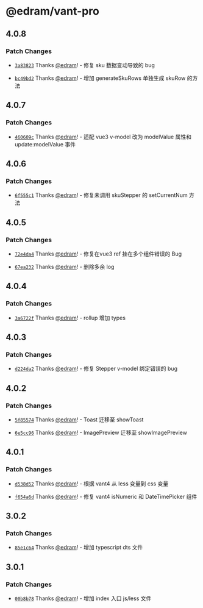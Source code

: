 # @edram/vant-pro

## 4.0.8

### Patch Changes

- [`3a83823`](https://github.com/edram/vant-pro/commit/3a83823acd0be97b84e9c02382ed3ad10cb8f9fb) Thanks [@edram](https://github.com/edram)! - 修复 sku 数据变动导致的 bug

- [`bc49bd2`](https://github.com/edram/vant-pro/commit/bc49bd25a1c037326f71168494d35c2d2b2e04c8) Thanks [@edram](https://github.com/edram)! - 增加 generateSkuRows 单独生成 skuRow 的方法

## 4.0.7

### Patch Changes

- [`460609c`](https://github.com/edram/vant-pro/commit/460609cd774e91e5897d985e5bd0934c8f8f1d68) Thanks [@edram](https://github.com/edram)! - 适配 vue3 v-model 改为 modelValue 属性和 update:modelValue 事件

## 4.0.6

### Patch Changes

- [`6f555c1`](https://github.com/edram/vant-pro/commit/6f555c1af6f802ec91acde35b0f19d5b3fac1d68) Thanks [@edram](https://github.com/edram)! - 修复未调用 skuStepper 的 setCurrentNum 方法

## 4.0.5

### Patch Changes

- [`72e4da4`](https://github.com/edram/vant-pro/commit/72e4da48cd6e36ac4799c439da07afbe1fdbd452) Thanks [@edram](https://github.com/edram)! - 修复在vue3 ref 挂在多个组件错误的 Bug

- [`67ea232`](https://github.com/edram/vant-pro/commit/67ea232fa2ea22f9f0516f6129e144bc9671038c) Thanks [@edram](https://github.com/edram)! - 删除多余 log

## 4.0.4

### Patch Changes

- [`3a6722f`](https://github.com/edram/vant-pro/commit/3a6722fc86223273e9ef9e27277bd7c07caeea2c) Thanks [@edram](https://github.com/edram)! - rollup 增加 types

## 4.0.3

### Patch Changes

- [`d224da2`](https://github.com/edram/vant-pro/commit/d224da279cec19f5540d2417e97d1ac5e343b4ef) Thanks [@edram](https://github.com/edram)! - 修复 Stepper v-model 绑定错误的 bug

## 4.0.2

### Patch Changes

- [`5f85574`](https://github.com/edram/vant-pro/commit/5f85574b05780c1c5109b87362c6da828c92babd) Thanks [@edram](https://github.com/edram)! - Toast 迁移至 showToast

- [`6e5cc96`](https://github.com/edram/vant-pro/commit/6e5cc96ab6b3835cbac655cd84f460d8591ebec6) Thanks [@edram](https://github.com/edram)! - ImagePreview 迁移至 showImagePreview

## 4.0.1

### Patch Changes

- [`d538d52`](https://github.com/edram/vant-pro/commit/d538d5235fcb55cbff1db8ef422cdc65f477123a) Thanks [@edram](https://github.com/edram)! - 根据 vant4 从 less 变量到 css 变量

- [`f654a6d`](https://github.com/edram/vant-pro/commit/f654a6df5965b77406054ca695415c011e54bd0b) Thanks [@edram](https://github.com/edram)! - 修复 vant4 isNumeric 和 DateTimePicker 组件

## 3.0.2

### Patch Changes

- [`85e1c64`](https://github.com/edram/vant-pro/commit/85e1c64933371ba389fdd4196379060e43b1a5b6) Thanks [@edram](https://github.com/edram)! - 增加 typescript dts 文件

## 3.0.1

### Patch Changes

- [`00b8b78`](https://github.com/edram/vant-pro/commit/00b8b78a450ac8eae2c1411c1772e42f2e6c6c05) Thanks [@edram](https://github.com/edram)! - 增加 index 入口 js/less 文件
